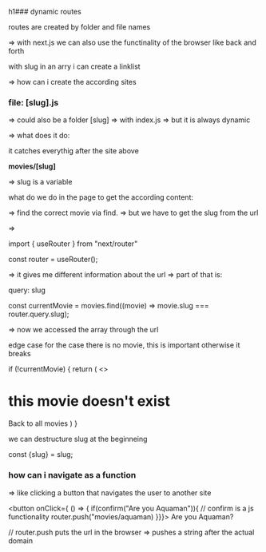 h1### dynamic routes

routes are created by folder and file names

=> with next.js we can also use the functinality of the browser like back and forth

with slug in an arry i can create a linklist

=> how can i create the according sites

### file: **[slug].js**

=> could also be a folder [slug] => with index.js
=> but it is always dynamic

=> what does it do:

it catches everythig after the site above

**movies/[slug]**

=> slug is a variable

what do we do in the page to get the according content:

=> find the correct movie via find. => but we have to get the slug from the url

=>

import { useRouter } from "next/router"

const router = useRouter();

=> it gives me different information about the url
=> part of that is:

query: slug

const currentMovie = movies.find((movie) => movie.slug === router.query.slug);

=> now we accessed the array through the url

edge case for the case there is no movie, this is important otherwise it breaks

if (!currentMovie) {
return (
<>

<h1>this movie doesn't exist</h1>
<Link href="/movies">Back to all movies</Link>
</>
)
}

we can destructure slug at the beginneing

const {slug} = slug;

### how can i navigate as a function

=> like clicking a button that navigates the user to another site

<button
onClick={
() => {
if(confirm("Are you Aquaman")){ // confirm is a js functionality
router.push("movies/aquaman)
}}}> Are you Aquaman?</button>

// router.push puts the url in the browser => pushes a string after the actual domain
